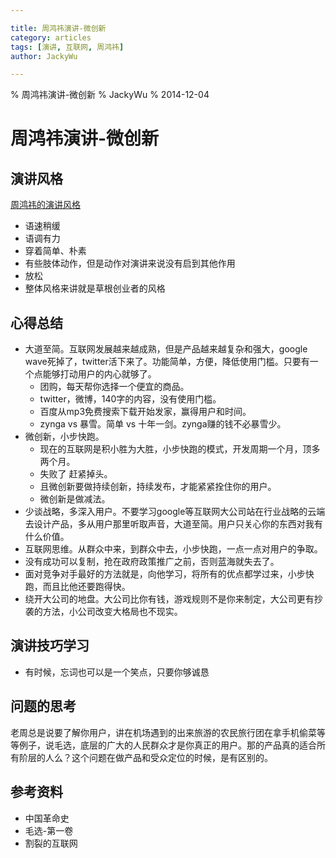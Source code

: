 ```yaml
---

title: 周鸿祎演讲-微创新
category: articles
tags: [演讲, 互联网, 周鸿祎]
author: JackyWu

---
```


% 周鸿祎演讲-微创新
% JackyWu
% 2014-12-04

# 周鸿祎演讲-微创新

## 演讲风格

[周鸿祎的演讲风格](http://v.youku.com/v_show/id_XMjAzOTE3MzI4.html)

- 语速稍缓
- 语调有力
- 穿着简单、朴素
- 有些肢体动作，但是动作对演讲来说没有启到其他作用
- 放松
- 整体风格来讲就是草根创业者的风格


## 心得总结

- 大道至简。互联网发展越来越成熟，但是产品越来越复杂和强大，google wave死掉了，twitter活下来了。功能简单，方便，降低使用门槛。只要有一个点能够打动用户的内心就够了。
	- 团购，每天帮你选择一个便宜的商品。
	- twitter，微博，140字的内容，没有使用门槛。
	- 百度从mp3免费搜索下载开始发家，赢得用户和时间。
	- zynga vs 暴雪。简单 vs 十年一剑。zynga赚的钱不必暴雪少。
- 微创新，小步快跑。
	- 现在的互联网是积小胜为大胜，小步快跑的模式，开发周期一个月，顶多两个月。
	- 失败了 赶紧掉头。
	- 且微创新要做持续创新，持续发布，才能紧紧拴住你的用户。
	- 微创新是做减法。
- 少谈战略，多深入用户。不要学习google等互联网大公司站在行业战略的云端去设计产品，多从用户那里听取声音，大道至简。用户只关心你的东西对我有什么价值。
- 互联网思维。从群众中来，到群众中去，小步快跑，一点一点对用户的争取。
- 没有成功可以复制，抢在政府政策推广之前，否则蓝海就失去了。
- 面对竞争对手最好的方法就是，向他学习，将所有的优点都学过来，小步快跑，而且比他还要跑得快。
- 绕开大公司的地盘。大公司比你有钱，游戏规则不是你来制定，大公司更有抄袭的方法，小公司改变大格局也不现实。

## 演讲技巧学习

- 有时候，忘词也可以是一个笑点，只要你够诚恳

## 问题的思考

老周总是说要了解你用户，讲在机场遇到的出来旅游的农民旅行团在拿手机偷菜等等例子，说毛选，底层的广大的人民群众才是你真正的用户。那的产品真的适合所有阶层的人么？这个问题在做产品和受众定位的时候，是有区别的。

## 参考资料

- 中国革命史
- 毛选-第一卷
- 割裂的互联网


